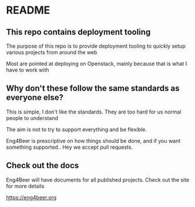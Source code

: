 # README

## This repo contains deployment tooling

The purpose of this repo is to provide deployment tooling to quickly setup various projects from around the web

Most are pointed at deploying on Openstack, mainly because that is what I have to work with

## Why don't these follow the same standards as everyone else?

This is simple, I don't like the standards. They are too hard for us normal people to understand

The aim is not to try to support everything and be flexible. 

Eng4Beer is prescriptive on how things should be done, and if you want something supported.. Hey we accept pull requests. 

## Check out the docs

Eng4Beer will have documents for all published projects. Check out the site for more details

https://eng4beer.org
